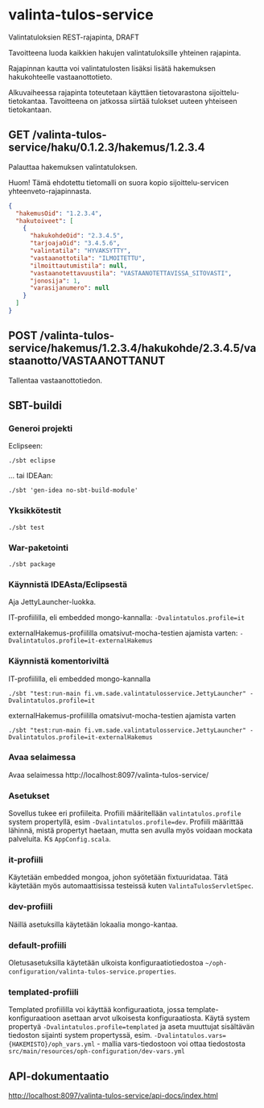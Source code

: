 valinta-tulos-service
=====================

Valintatuloksien REST-rajapinta, DRAFT

Tavoitteena luoda kaikkien hakujen valintatuloksille yhteinen rajapinta.

Rajapinnan kautta voi valintatulosten lisäksi lisätä hakemuksen hakukohteelle vastaanottotieto.

Alkuvaiheessa rajapinta toteutetaan käyttäen tietovarastona sijoittelu-tietokantaa. Tavoitteena on jatkossa siirtää tulokset uuteen yhteiseen tietokantaan.

## GET /valinta-tulos-service/haku/0.1.2.3/hakemus/1.2.3.4

Palauttaa hakemuksen valintatuloksen.

Huom! Tämä ehdotettu tietomalli on suora kopio sijoittelu-servicen yhteenveto-rajapinnasta.

```json
{
  "hakemusOid": "1.2.3.4",
  "hakutoiveet": [
    {
      "hakukohdeOid": "2.3.4.5",
      "tarjoajaOid": "3.4.5.6",
      "valintatila": "HYVAKSYTTY",
      "vastaanottotila": "ILMOITETTU",
      "ilmoittautumistila": null,
      "vastaanotettavuustila": "VASTAANOTETTAVISSA_SITOVASTI",
      "jonosija": 1,
      "varasijanumero": null
    }
  ]
}
```

## POST /valinta-tulos-service/hakemus/1.2.3.4/hakukohde/2.3.4.5/vastaanotto/VASTAANOTTANUT

Tallentaa vastaanottotiedon.

## SBT-buildi

### Generoi projekti

Eclipseen:

`./sbt eclipse`

... tai IDEAan:

`./sbt 'gen-idea no-sbt-build-module'`

### Yksikkötestit

`./sbt test`

### War-paketointi

`./sbt package`

### Käynnistä IDEAsta/Eclipsestä

Aja JettyLauncher-luokka.

IT-profiililla, eli embedded mongo-kannalla: `-Dvalintatulos.profile=it`

externalHakemus-profiililla omatsivut-mocha-testien ajamista varten: `-Dvalintatulos.profile=it-externalHakemus`

### Käynnistä komentoriviltä

IT-profiililla, eli embedded mongo-kannalla

`./sbt "test:run-main fi.vm.sade.valintatulosservice.JettyLauncher" -Dvalintatulos.profile=it`

externalHakemus-profiililla omatsivut-mocha-testien ajamista varten

`./sbt "test:run-main fi.vm.sade.valintatulosservice.JettyLauncher" -Dvalintatulos.profile=it-externalHakemus`

### Avaa selaimessa

Avaa selaimessa http://localhost:8097/valinta-tulos-service/

### Asetukset

Sovellus tukee eri profiileita. Profiili määritellään `valintatulos.profile` system propertyllä, esim `-Dvalintatulos.profile=dev`.
Profiili määrittää lähinnä, mistä propertyt haetaan, mutta sen avulla myös voidaan mockata palveluita. Ks `AppConfig.scala`.

### it-profiili

Käytetään embedded mongoa, johon syötetään fixtuuridataa. Tätä käytetään myös automaattisissa testeissä kuten `ValintaTulosServletSpec`.

### dev-profiili

Näillä asetuksilla käytetään lokaalia mongo-kantaa.

### default-profiili

Oletusasetuksilla käytetään ulkoista konfiguraatiotiedostoa `~/oph-configuration/valinta-tulos-service.properties`.

### templated-profiili

Templated profiililla voi käyttää konfiguraatiota, jossa template-konfiguraatioon asettaan arvot ulkoisesta konfiguraatiosta. Käytä system propertyä `-Dvalintatulos.profile=templated`
ja aseta muuttujat sisältävän tiedoston sijainti system propertyssä, esim. `-Dvalintatulos.vars={HAKEMISTO}/oph_vars.yml` - mallia vars-tiedostoon voi ottaa tiedostosta `src/main/resources/oph-configuration/dev-vars.yml`

## API-dokumentaatio

[http://localhost:8097/valinta-tulos-service/api-docs/index.html](http://localhost:8097/valinta-tulos-service/api-docs/index.html)

